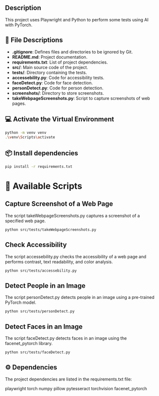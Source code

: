 ## Description

This project uses Playwright and Python to perform some tests using AI with PyTorch.

## 📝 File Descriptions
- **.gitignore**: Defines files and directories to be ignored by Git.
- **README.md**: Project documentation.
- **requirements.txt**: List of project dependencies.
- **src/**: Main source code of the project.
- **tests/**: Directory containing the tests.
- **accessebility.py**: Code for accessibility tests.
- **faceDetect.py**: Code for face detection.
- **personDetect.py**: Code for person detection.
- **screenshots/**: Directory to store screenshots.
- **takeWebpageScreenshots.py**: Script to capture screenshots of web pages.

## 💻 Activate the Virtual Environment
```bash
python -m venv venv
.\venv\Scripts\activate
```

## 📦 Install dependencies
```bash
pip install -r requirements.txt
```

# 📝 Available Scripts
## Capture Screenshot of a Web Page
The script takeWebpageScreenshots.py captures a screenshot of a specified web page.
```bash
python src/tests/takeWebpageScreenshots.py
```

## Check Accessibility
The script accessebility.py checks the accessibility of a web page and performs contrast, text readability, and color analysis.
```bash
python src/tests/accessebility.py
```

## Detect People in an Image
The script personDetect.py detects people in an image using a pre-trained PyTorch model.
```bash
python src/tests/personDetect.py
```

## Detect Faces in an Image
The script faceDetect.py detects faces in an image using the facenet_pytorch library.
```bash
python src/tests/faceDetect.py
```

## ⚙️ Dependencies
The project dependencies are listed in the requirements.txt file:

playwright
torch
numpy
pillow
pytesseract
torchvision
facenet_pytorch
